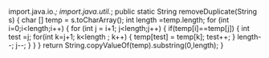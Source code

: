 import.java.io.*;
import.java.util.*;
public static String removeDuplicate(String s)
{
    char [] temp = s.toCharArray();
    int length =temp.length; 
    for (int i=0;i<length;i++)
    {
        for (int j = i+1; j<length;j++)
        {
            if(temp[i]==temp[j])
            {
                int test =j;
                for(int k=j+1; k<length ; k++)
                {
                    temp[test] = temp[k];
                    test++;
                }
                length--;
                j--;
            }
        }
    }
    return String.copyValueOf(temp).substring(0,length);
}
